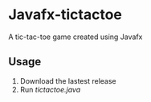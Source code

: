 # Javafx-tictactoe
A tic-tac-toe game created using Javafx

## Usage
1. Download the lastest release
2. Run <i>tictactoe.java</i>
